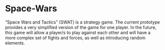 # Space-Wars
“Space Wars and Tactics” (SWAT) is a strategy game. The current prototype provides a very simplified version of the game for one player. In the future, this game will allow a player/s to play against each other and will have a more complex set of fights and forces, as well as introducing random elements.
